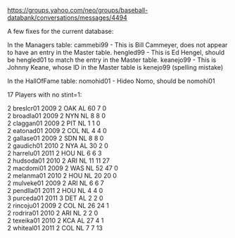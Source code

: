 

https://groups.yahoo.com/neo/groups/baseball-databank/conversations/messages/4494

A few fixes for the current database:

In the Managers table:
cammebi99 - This is Bill Cammeyer, does not appear to have an entry in the Master table.
hengled99 - This is Ed Hengel, should be hengled01 to match the entry in the Master table.
keanejo99 - This is Johnny Keane, whose ID in the Master table is kenejo99 (spelling mistake)

In the HallOfFame table:
nomohid01 - Hideo Nomo, should be nomohi01


17 Players with no stint=1:

2	breslcr01	2009	2	OAK	AL	60	7	0	
2	broadla01	2009	2	NYN	NL	8	8	0	
2	claggan01	2009	2	PIT	NL	1	1	0	
2	eatonad01	2009	2	COL	NL	4	4	0	
2	gallase01	2009	2	SDN	NL	8	8	0	
2	gaudich01	2010	2	NYA	AL	30	2	0	
2	harrelu01	2011	2	HOU	NL	6	6	3	
2	hudsoda01	2010	2	ARI	NL	11	11	27	
2	macdomi01	2009	2	WAS	NL	52	47	0	
2	melanma01	2010	2	HOU	NL	20	20	0	
2	mulveke01	2009	2	ARI	NL	6	6	7	
2	pendlla01	2011	2	HOU	NL	4	4	0	
3	purceda01	2011	3	DET	AL	2	2	0	
2	rincoju01	2009	2	COL	NL	26	24	1	
2	rodrira01	2010	2	ARI	NL	2	2	0	
2	texeika01	2010	2	KCA	AL	27	4	1	
2	whiteal01	2011	2	COL	NL	7	7	13	
